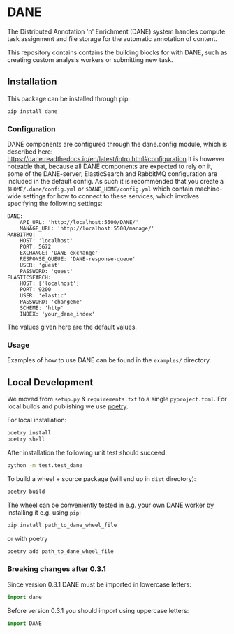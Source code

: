# DANE
The Distributed Annotation 'n' Enrichment (DANE) system handles compute task assignment and file storage for the automatic annotation of content.

This repository contains contains the building blocks for with DANE, such as creating custom analysis workers or submitting new task.

## Installation

This package can be installed through pip:

    pip install dane

### Configuration

DANE components are configured through the dane.config module, which is described here: https://dane.readthedocs.io/en/latest/intro.html#configuration 
It is however noteable that, because all DANE components are expected to rely on it, some of the DANE-server, ElasticSearch and RabbitMQ configuration 
are included in the default config. As such it is recommended that you create a `$HOME/.dane/config.yml` or `$DANE_HOME/config.yml` which contain machine-wide settings for how to connect to these services, which involves specifying the following settings:

```
DANE:
    API_URL: 'http://localhost:5500/DANE/'
    MANAGE_URL: 'http://localhost:5500/manage/'
RABBITMQ:
    HOST: 'localhost'
    PORT: 5672
    EXCHANGE: 'DANE-exchange'
    RESPONSE_QUEUE: 'DANE-response-queue'
    USER: 'guest'
    PASSWORD: 'guest'
ELASTICSEARCH:
    HOST: ['localhost']
    PORT: 9200
    USER: 'elastic'
    PASSWORD: 'changeme'
    SCHEME: 'http'
    INDEX: 'your_dane_index'
```

The values given here are the default values.

### Usage

Examples of how to use DANE can be found in the `examples/` directory.

## Local Development

We moved from `setup.py` & `requirements.txt` to a single `pyproject.toml`. For local builds and publishing we use [poetry](https://python-poetry.org/).

For local installation:

```bash
poetry install
poetry shell
```

After installation the following unit test should succeed:

```bash
python -m test.test_dane
```

To build a wheel + source package (will end up in `dist` directory):

```bash
poetry build
```

The wheel can be conveniently tested in e.g. your own DANE worker by installing it e.g. using `pip`:

```bash
pip install path_to_dane_wheel_file
```

or with poetry

```bash
poetry add path_to_dane_wheel_file
```

### Breaking changes after 0.3.1 

Since version 0.3.1 DANE must be imported in lowercase letters:

```python
import dane
```

Before version 0.3.1 you should import using uppercase letters:

```python
import DANE
```